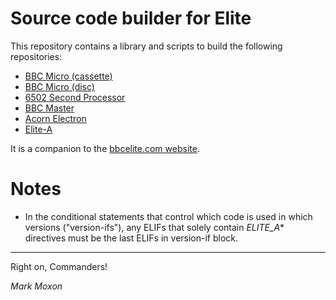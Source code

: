 # Source code builder for Elite

This repository contains a library and scripts to build the following repositories:

* [BBC Micro (cassette)](https://github.com/markmoxon/cassette-elite-beebasm)
* [BBC Micro (disc)](https://github.com/markmoxon/disc-elite-beebasm)
* [6502 Second Processor](https://github.com/markmoxon/6502sp-elite-beebasm)
* [BBC Master](https://github.com/markmoxon/master-elite-beebasm)
* [Acorn Electron](https://github.com/markmoxon/electron-elite-beebasm)
* [Elite-A](https://github.com/markmoxon/elite-a-beebasm)

It is a companion to the [bbcelite.com website](https://www.bbcelite.com).

# Notes

* In the conditional statements that control which code is used in which versions ("version-ifs"), any ELIFs that solely contain _ELITE_A_* directives must be the last ELIFs in version-if block.

---

Right on, Commanders!

_Mark Moxon_